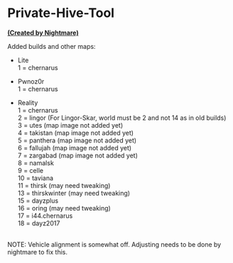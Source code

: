 Private-Hive-Tool
=================

<b><u>(Created by Nightmare)</u></b>

Added builds and other maps:
- Lite<br>
 1 = chernarus 

- Pwnoz0r<br>
 1 = chernarus 


- Reality<br>
 1 = chernarus <br> 
 2 = lingor (For Lingor-Skar, world must be 2 and not 14 as in old builds)<br> 
 3 = utes (map image not added yet)<br>
 4 = takistan (map image not added yet)<br>
 5 = panthera (map image not added yet)<br>
 6 = fallujah (map image not added yet)<br>
 7 = zargabad (map image not added yet)<br>
 8 = namalsk<br>
 9 = celle<br>
10 = taviana<br>
11 = thirsk (may need tweaking)<br>
13 = thirskwinter (may need tweaking)<br>
15 = dayzplus<br>
16 = oring (may need tweaking)<br>
17 = i44.chernarus<br>
18 = dayz2017<br>
<br>
NOTE:  Vehicle alignment is somewhat off.  Adjusting needs to be done by nightmare to fix this.

